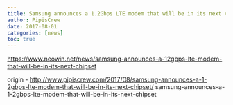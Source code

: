 ```yaml
---
title: Samsung announces a 1.2Gbps LTE modem that will be in its next chipset
author: PipisCrew
date: 2017-08-01
categories: [news]
toc: true
---
```


https://www.neowin.net/news/samsung-announces-a-12gbps-lte-modem-that-will-be-in-its-next-chipset

origin - http://www.pipiscrew.com/2017/08/samsung-announces-a-1-2gbps-lte-modem-that-will-be-in-its-next-chipset/ samsung-announces-a-1-2gbps-lte-modem-that-will-be-in-its-next-chipset